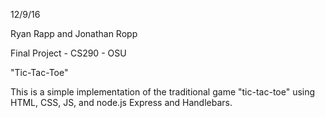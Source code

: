12/9/16 

Ryan Rapp and Jonathan Ropp

Final Project - CS290 - OSU

"Tic-Tac-Toe"

This is a simple implementation of the traditional game "tic-tac-toe" using HTML, CSS, JS, and node.js Express and Handlebars. 
